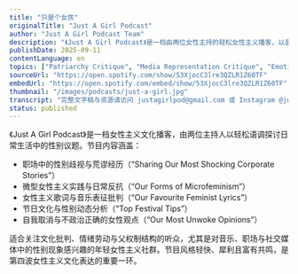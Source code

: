 ```yaml
---
title: "只是个女孩"
originalTitle: "Just A Girl Podcast"
author: "Just A Girl Podcast Team"
description: "《Just A Girl Podcast》是一档由两位女性主持的轻松女性主义播客，以音乐、职场与日常生活为切入点，探讨性别不平等、父权制文化与微型反抗。节目风格亲密、幽默且带有讽刺色彩，内容涵盖职场性别歧视、女性主义歌词分析、节日文化批判与日常微女性主义实践。Spotify 评分为 4.9（32 条评论），在年轻世代女性主义播客中颇具人气。"
publishDate: 2025-09-11
contentLanguage: en
topics: ["Patriarchy Critique", "Media Representation Critique", "Emotional Labor"]
sourceUrl: "https://open.spotify.com/show/53XjocC3lre3QZLR1Z60TF"
embedUrl: "https://open.spotify.com/embed/show/53XjocC3lre3QZLR1Z60TF"
thumbnail: "/images/podcasts/just-a-girl.jpg"
transcript: "完整文字稿与资源请访问 justagirlpod@gmail.com 或 Instagram @justagirlpod"
status: published
---
```


《Just A Girl Podcast》是一档女性主义文化播客，由两位主持人以轻松语调探讨日常生活中的性别议题。节目内容涵盖：

- 职场中的性别歧视与荒谬经历（“Sharing Our Most Shocking Corporate Stories”）
- 微型女性主义实践与日常反抗（“Our Forms of Microfeminism”）
- 女性主义歌词与音乐表征批判（“Our Favourite Feminist Lyrics”）
- 节日文化与性别动态分析（“Top Festival Tips”）
- 自我取消与不政治正确的女性观点（“Our Most Unwoke Opinions”）

适合关注文化批判、情绪劳动与父权制结构的听众，尤其是对音乐、职场与社交媒体中的性别现象感兴趣的年轻女性主义社群。节目风格轻快、犀利且富有共鸣，是第四波女性主义文化表达的重要一环。

